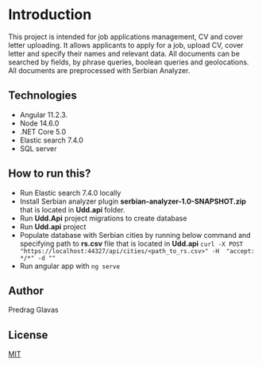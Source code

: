 # Introduction

This project is intended for job applications management, CV and cover letter uploading. It allows applicants to apply for a job, upload CV, cover letter and specify their names and relevant data. All documents can be searched by fields, by phrase queries, boolean queries and geolocations. All documents are preprocessed with Serbian Analyzer.

## Technologies

- Angular 11.2.3.
- Node 14.6.0
- .NET Core 5.0
- Elastic search 7.4.0
- SQL server

## How to run this?

- Run Elastic search 7.4.0 locally
- Install Serbian analyzer plugin **serbian-analyzer-1.0-SNAPSHOT.zip** that is located in **Udd.api** folder.
- Run **Udd.Api** project migrations to create database
- Run **Udd.api** project
- Populate database with Serbian cities by running  below command and specifying path to **rs.csv** file that is located in **Udd.api** ``` curl -X POST "https://localhost:44327/api/cities/<path_to_rs.csv>" -H  "accept: */*" -d "" ```
- Run angular app with ```ng serve```



## Author
Predrag Glavas

## License
[MIT](https://choosealicense.com/licenses/mit/)
